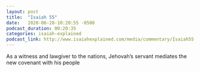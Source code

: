 ```yaml
---
layout: post
title:  "Isaiah 55"
date:   2020-06-28-10:20:55 -0500
podcast_duration: 00:20:35
categories: isaiah-explained
podcast_link: http://www.isaiahexplained.com/media/commentary/Isaiah55.mp3
---
```

As a witness and lawgiver to the nations, Jehovah’s servant mediates the new covenant with his people
